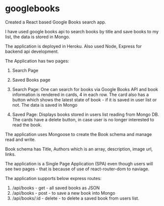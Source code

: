 # googlebooks

Created a React based Google Books search app. 


I have used google books api to search books by title and save books to my list, the data is stored in Mongo. 


The application is deployed in Heroku. Also used Node, Express for backend api development. 


The Application has two pages:
1. Search Page
2. Saved Books page


1. Search Page: One can search for books via Google Books API and book information is rendered in cards, 4 in each row. The card also has a button which shows the latest state of book - if it is saved in user list or not. The data is saved in Mongo

2. Saved Page: Displays books stored in users list reading from Mongo DB. The cards have a delete button, in case user is no longer interested to read the book.


The application uses Mongoose to create the Book schema and manage read and write.

Book schema has Title, Authors which is an array, description, image url, links.

The application is a Single Page Application (SPA) even though users will see two pages - that is because of use of react-router-dom to naviage.

The application supports below express routes:
1. /api/books - get - all saved books as JSON
2. /api/books - post - to save a new book into Mongo
3. /api/books/:id - delete - to delete a saved book from users list.
 


